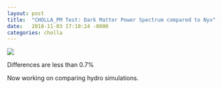 ```yaml
---
layout: post
title:  "CHOLLA_PM Test: Dark Matter Power Spectrum compared to Nyx"
date:   2018-11-03 17:10:24 -0800
categories: cholla
---
```







<img src="{{ site.url }}assets/images/power_dm_nyx_256.png">


Differences are less than 0.7%


Now working on comparing hydro simulations.
